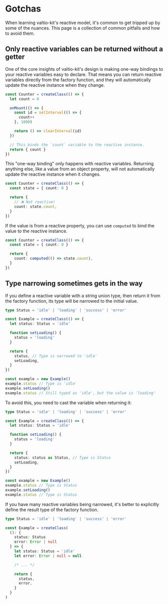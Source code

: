 # Gotchas

When learning valtio-kit's reactive model, it's common to get tripped up by
some of the nuances. This page is a collection of common pitfalls and how to
avoid them.

## Only reactive variables can be returned without a getter

One of the core insights of valtio-kit's design is making one-way bindings to your reactive variables easy to declare. That means you can return reactive variables directly from the factory function, and they will automatically update the reactive instance when they change.

```ts
const Counter = createClass(() => {
  let count = 0

  onMount(() => {
    const id = setInterval(() => {
      count++
    }, 1000)

    return () => clearInterval(id)
  })

  // This binds the `count` variable to the reactive instance.
  return { count }
})
```

This "one-way binding" only happens with reactive variables. Returning anything else, like a value from an object property, will not automatically update the reactive instance when it changes.

```ts
const Counter = createClass(() => {
  const state = { count: 0 }

  return {
    // ❌ Not reactive!
    count: state.count,
  }
})
```

If the value is from a reactive property, you can use `computed` to bind the value to the reactive instance.

```ts
const Counter = createClass(() => {
  const state = { count: 0 }

  return {
    count: computed(() => state.count),
  }
})
```

## Type narrowing sometimes gets in the way

If you define a reactive variable with a string union type, then return it from the factory function, its type will be narrowed to the initial value.

```ts
type Status = 'idle' | 'loading' | 'success' | 'error'

const Example = createClass(() => {
  let status: Status = 'idle'

  function setLoading() {
    status = 'loading'
  }

  return {
    status, // Type is narrowed to 'idle'
    setLoading,
  }
})

const example = new Example()
example.status // Type is 'idle'
example.setLoading()
example.status // Still typed as 'idle', but the value is 'loading'
```

To avoid this, you need to cast the variable when returning it:

```ts
type Status = 'idle' | 'loading' | 'success' | 'error'

const Example = createClass(() => {
  let status: Status = 'idle'

  function setLoading() {
    status = 'loading'
  }

  return {
    status: status as Status, // Type is Status
    setLoading,
  }
})

const example = new Example()
example.status // Type is Status
example.setLoading()
example.status // Type is Status
```

If you have many reactive variables being narrowed, it's better to explicitly define the result type of the factory function.

```ts
type Status = 'idle' | 'loading' | 'success' | 'error'

const Example = createClass(
  (): {
    status: Status
    error: Error | null
  } => {
    let status: Status = 'idle'
    let error: Error | null = null

    /* ... */

    return {
      status,
      error,
    }
  }
)
```
